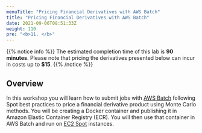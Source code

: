 ```yaml
---
menuTitle: "Pricing Financial Derivatives with AWS Batch"
title: "Pricing Financial Derivatives with AWS Batch"
date: 2021-09-06T08:51:33Z
weight: 110
pre: "<b>11. </b>"
---
```


{{% notice info %}}
The estimated completion time of this lab is **90 minutes**. Please note that pricing the derivatives presented below can incur in costs up to **$15**.
{{% /notice %}}
## Overview

In this workshop you will learn how to submit jobs with [AWS Batch](https://aws.amazon.com/batch/) following Spot best practices to price a financial derivative product using Monte Carlo methods. 
You will be creating a Docker container and publishing it in Amazon Elastic Container Registry (ECR). You will then use that container in AWS Batch and run on [EC2 Spot](https://aws.amazon.com/ec2/spot/) instances. 
